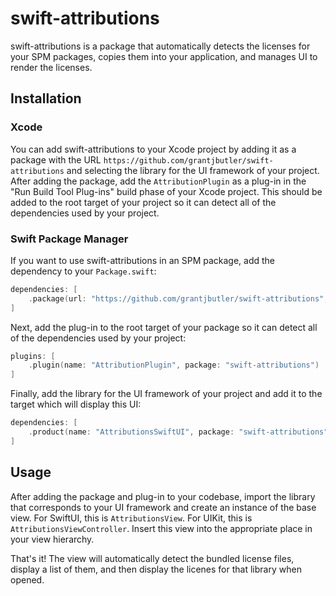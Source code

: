 # swift-attributions

swift-attributions is a package that automatically detects the licenses for your SPM packages, copies them into your application, and manages UI to render the licenses.

## Installation

### Xcode

You can add swift-attributions to your Xcode project by adding it as a package with the URL `https://github.com/grantjbutler/swift-attributions` and selecting the library for the UI framework of your project. After adding the package, add the `AttributionPlugin` as a plug-in in the "Run Build Tool Plug-ins" build phase of your Xcode project. This should be added to the root target of your project so it can detect all of the dependencies used by your project. 

### Swift Package Manager

If you want to use swift-attributions in an SPM package, add the dependency to your `Package.swift`:

```swift
dependencies: [
    .package(url: "https://github.com/grantjbutler/swift-attributions", branch: "main")
]
```

Next, add the plug-in to the root target of your package so it can detect all of the dependencies used by your project:

```swift
plugins: [
    .plugin(name: "AttributionPlugin", package: "swift-attributions")
]
```

Finally, add the library for the UI framework of your project and add it to the target which will display this UI:

```swift
dependencies: [
    .product(name: "AttributionsSwiftUI", package: "swift-attributions")
]
```

## Usage

After adding the package and plug-in to your codebase, import the library that corresponds to your UI framework and create an instance of the base view. For SwiftUI, this is `AttributionsView`. For UIKit, this is `AttributionsViewController`. Insert this view into the appropriate place in your view hierarchy.

That's it! The view will automatically detect the bundled license files, display a list of them, and then display the licenes for that library when opened.

